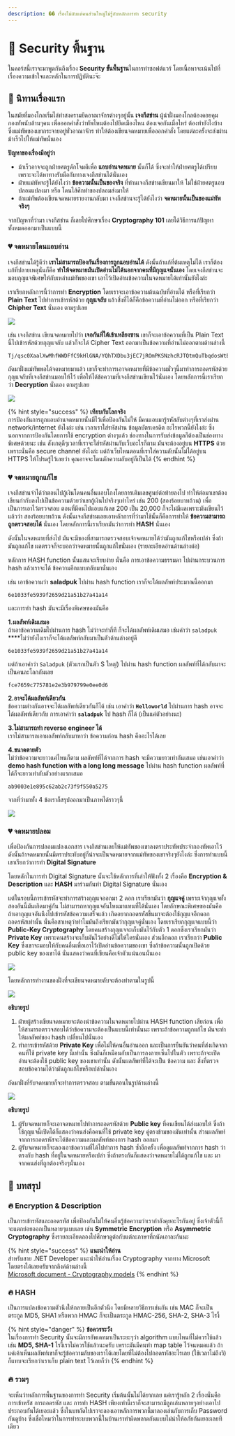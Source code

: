 ```yaml
---
description: �� เรื่องไม่ลับแต่คนส่วนใหญ่ไม่รู้กับหลักการทำ security
---
```


# 👦 Security พื้นฐาน

ในคอร์สนี้เราจะมาพูดกันถึงเรื่อง **Security ขั้นพื้นฐาน**ในการทำซอฟต์แวร์ โดยเนื้อหาจะเน้นไปที่เรื่องความเข้าใจและหลักในการปฏิบัตินะจ๊ะ

## 🦉 นิทานเรื่องแรก

ในสมัยที่มองโกลเริ่มไล่ทำสงครามยึดอาณาจักรต่างๆอยู่นั้น **เจงกีสข่าน** ผู้นำฝั่งมองโกลต้องคอยคุมกองทัพนับล้านๆคน เพื่อออกคำสั่งว่าทัพไหนต้องไปยึดเมืองไหน ต้องเจอกันเมื่อไหร่ ต้องทำยังไงบ้าง ซึ่งแม่ทัพของเขากระจายอยู่ทั่วอาณาจักร ทำให้ต้องเขียนจดหมายเพื่อออกคำสั่ง โดยแต่ละครั้งจะส่งผ่านม้าเร็วไปให้แม่ทัพนั่นเอง

**ปัญหาของเรื่องมีอยู่ว่า**

* ม้าเร็วอาจจะถูกฝ่ายศตรูดักโจมตีเพื่อ **แอบอ่านจดหมาย** นั้นก็ได้ ซึ่งจะทำให้ฝ่ายศตรูได้เปรียบเพราะจะได้หาทางรับมือกับทางเจงกีสข่านได้นั่นเอง
* ฝ่ายแม่ทัพจะรู้ได้ยังไงว่า **ข้อความนั้นเป็นของจริง** ที่ท่านเจงกีสข่านเขียนมาให้ ไม่ใช่ฝ่ายศตรูแอบปลอมแปลงมา หรือ โดนไส้ศึกทำของปลอมส่งมาให้
* ถ้าแม่ทัพต้องเขียนจดหมายรายงานกลับมา เจงกีสข่านจะรู้ได้ยังไงว่า **จดหมายนั้นเป็นของแม่ทัพจริงๆ**

จากปัญหาที่ว่ามา เจงกีสข่าน ก็เลยไปศึกษาเรื่อง **Cryptography 101** เลยได้วิธีการแก้ปัญหาทั้งหมดออกมาเป็นแบบนี้

### 💔 จดหมายโดนแอบอ่าน

เจงกีสข่านได้รู้ดีว่า **เราไม่สามารถป้องกันเรื่องการถูกแอบอ่านได้** ดังนั้นถ้าแก้ที่ต้นเหตุไม่ได้ เราก็ต้องแก้ที่ปลายเหตุนั่นก็คือ **ทำให้จดหมายมันเปิดอ่านไม่ได้นอกจากคนที่มีกุญแจนั่นเอง** โดยเจงกีสข่านจะมอบกุญแจพิเศษให้กับเหล่าแม่ทัพของเขา เอาไว้เปิดอ่านข้อความในจดหมายได้เท่านั้นยังไงล่ะ

เราเรียกหลักการนี้ว่าการทำ **Encryption** โดยเราจะเอาข้อความต้นฉบับที่อ่านได้ หรือที่เรียกว่า **Plain Text** ไปทำการเข้ารหัสด้วย **กุญแจลับ** แล้วสิ่งที่ได้ก็คือข้อความที่อ่านไม่ออก หรือที่เรียกว่า **Chipher Text** นั่นเอง ตามรูปเลย

![](../../.gitbook/assets/image%20%28259%29.png)

เช่น เจงกีสข่าน เขียนจดหมายไปว่า **เจอกันที่ใต้เข้าเหลียงซาน** เขาก็จะเอาข้อความที่เป็น Plain Text นี้ไปเข้ารหัสด้วยกุญแจลับ แล้วก็จะได้ Cipher Text ออกมาเป็นข้อความที่อ่านไม่ออกตามด้านล่างนี้

```text
Tj/qsc0XaalXwMhfWWDFfC9kHlGNA/YQhTXDbu3jEC7jROmPKSNzhcRJTQtmQuTbqdosWtEK83XJhBO8cekh7YJiacffeMu7b+bEyvE+wlE=
```

ถัดมาฝั่งแม่ทัพพอได้จดหมายมาแล้ว เขาก็จะทำการเอาจดหมายที่มีข้อความมั่วๆนี้มาทำการถอดรหัสด้วยกุญแจลับที่เจงกีสข่านมอบให้ไว้ เพื่อให้ได้ข้อความที่เจงกีสข่านเขียนไว้นั่นเอง โดยหลักการนี้เราเรียกว่า **Decryption** นั่นเอง ตามรูปเลย

![](../../.gitbook/assets/image%20%28940%29.png)

{% hint style="success" %}
**เทียบกับโลกจริง**  
การป้องกันการถูกแอบอ่านจดหมายนั้นมีไว้เพื่อป้องกันไม่ให้ มีคนแอบมารู้รหัสลับต่างๆที่เราส่งผ่าน network/internet ยังไงล่ะ เช่น เวลาเราใส่รหัสผ่าน ข้อมูลบัตรเครดิต อะไรพวกนี้ยังไงล่ะ ซึ่งนอกจากการป้องกันโดยการใช้ encryption ต่างๆแล้ว ช่องทางในการรับส่งข้อมูลก็ต้องเป็นช่องทางพิเศษด้วยนะ เช่น สังเกตุดีๆเวลาที่เราจะใส่รหัสผ่านกับเว็บอะไรก็ตาม มันจะต้องอยู่บน **HTTPS** ด้วย เพราะนั่นคือ secure channel ยังไงล่ะ แต่ถ้าเว็บไหนตอนที่เราใส่ความลับนั้นไม่ได้อยู่บน HTTPS ให้โปรดรู้ไว้เลยว่า คุณอาจจะโดนดักความลับอยู่ก็เป็นได้
{% endhint %}

### 💔 จดหมายถูกแก้ไข

เจงกีสข่านจำได้ว่าตอนไปกู้เงินโดนคนอื่นแอบโกงโดยการเติมเลขศูนย์ต่อท้ายลงไป ทำให้ต่อมาเขาต้องเขียนกำกับลงไปเป็นข้อความด้วยว่าเขากู้เงินไปจริงๆเท่าไหร่ เช่น 200 \(สองร้อยบาทถ้วน\) เพื่อเป็นการเอาไว้ตรวจสอบ ตอนที่มีคนไปแอบแก้เลข 200 เป็น 20,000 ก็จะไม่มีผลเพราะมันเขียนไว้แล้วว่า สองร้อยบาทถ้วน ดังนั้นเจงกีสข่านเลยเอาหลักการที่ว่ามาใช้นั้นก็คือการทำให้ **ข้อความสามารถถูกตรวจสอบได้** นั่นเอง โดยหลักการนี้เราเรียกมันว่าการทำ **HASH** นั่นเอง

ดังนั้นในจดหมายที่ส่งไป มันจะมีของที่สามารถตรวจสอบเจ้าจดหมายได้ว่ามันถูกแก้ไขหรือเปล่า ซึ่งถ้ามันถูกแก้ไข ผลตรวจก็จะบอกว่าจดหมายนั้นถูกแก้ไขนั่นเอง \(รายละเอียดอ่านด้านล่างต่อ\)

หลักการ HASH function นั้นแสนจะเรียบง่าย นั่นคือ การเอาข้อความธรรมดา ไปผ่านกระบวนการ hash แล้วเราจะได้ ข้อความอีกแบบกลับมานั่นเอง

เช่น เอาข้อความว่า **saladpuk** ไปผ่าน hash function เราก็จะได้ผลลัพท์ประมาณนี้ออกมา

```text
6e1033fe5939f2659d21a51b27a41a14
```

และการทำ hash มันจะมีเรื่องพิเศษของมันคือ

**1.ผลลัพท์เดิมเสมอ**  
ถ้าเอาข้อความเดิมไปผ่านการ hash ไม่ว่าจะทำกี่ที ก็จะได้ผลลัพท์เดิมเสมอ เช่นคำว่า `saladpuk` ****ไม่ว่ายังไงเราก็จะได้ผลลัพท์กลับมาเป็นตัวด้านล่างอยู่ดี

```text
6e1033fe5939f2659d21a51b27a41a14
```

แต่ถ้าเอาคำว่า `Saladpuk` \(ตัวแรกเป็นตัว S ใหญ่\) ไปผ่าน hash function ผลลัพท์ที่ได้กลับมาจะเป็นคนละโลกกันเลย

```text
fce7659c775781e2e3b979799e0ee0d6
```

**2.อาจะได้ผลลัพท์เดียวกัน**  
ข้อความต่างกันอาจจะได้ผลลัพท์เดียวกันก็ได้ เช่น เอาคำว่า **`Helloworld`** ไปผ่านการ hash อาจจะได้ผลลัพท์เดียวกับ การเอาคำว่า **`saladpuk`** ไป hash ก็ได้ \(เป็นแค่ตัวอย่างนะ\)

**3.ไม่สามารถทำ reverse engineer ได้**  
เราไม่สามารถเอาผลลัพท์กลับมาหาว่า ข้อความก่อน hash คืออะไรได้เลย

**4.ขนาดตายตัว**  
ไม่ว่าข้อความจะยาวแค่ไหนก็ตาม ผลลัพท์ที่ได้จากการ hash จะมีความยาวเท่ากันเสมอ เช่นเอาคำว่า **demo hash function with a long long message** ไปผ่าน hash function ผลลัพท์ที่ได้ก็จะยาวเท่ากับตัวอย่างแรกเสมอ

```text
ab9003e1e895c62ab2c73f9f550a5275
```

จากที่ว่ามาทั้ง 4 ข้อเราก็สรุปออกมาเป็นภาพได้ราวๆนี้

![](../../.gitbook/assets/image%20%28495%29.png)

### 💔 จดหมายปลอม

เพื่อป้องกันการปลอมแปลงเอกสาร เจงกิสข่านเลยให้แม่ทัพของเขาลงตราประทัพประจำกองทัพเอาไว้ ดังนั้นถ้าจดหมายนั้นมีตราประทับอยู่ก็น่าจะเป็นจดหมายจากแม่ทัพของเขาจริงๆยังไงล่ะ ซึ่งการทำแบบนี้เขาเรียกว่าการทำ **Digital Signature**

โดยหลักในการทำ Digital Signature นั้นจะใช้หลักการที่เล่าให้ฟังทั้ง 2 เรื่องคือ **Encryption & Description** และ **HASH** มาร่วมกันทำ Digital Signature นั่นเอง

แต่ในรอบนี้การเข้ารหัสจะทำการสร้างกุญแจออกมา 2 ดอก เราเรียกมันว่า **กุญแจคู่** เพราะเจ้ากุญแจทั้งสองอันนี้มันเกิดมาคู่กัน ไม่สามารถหากุญแจอันไหนมาแทนที่ได้นั่นเอง โดยลักษณะพิเศษของมันคือ ถ้าเอากุญแจอันนึงไปเข้ารหัสข้อความเสร็จแล้ว เกิดอยากถอดรหัสขึ้นมาจะต้องใช้กุญแจอีกดอกถอดรหัสเท่านั้น นั่นคือสาเหตุว่าทำไมมันถึงเรียกมันว่ากุญแจคู่นั่นเอง โดยเราเรียกกุญแจแบบนี้ว่า **Public-Key Cryptography** โดยคนสร้างกุญแจจะเก็บมันไว้กับตัว 1 ดอกซึ่งเราเรียกมันว่า **Private Key** เพราะคนสร้างจะเก็บมันไว้อย่างดีไม่ให้ใครนั่นเอง ส่วนอีกดอก เราเรียกว่า **Public Key** ซึ่งเขาจะมอบให้กับคนอื่นเพื่อเอาไว้เปิดอ่านข้อความของเขา ซึ่งถ้าข้อความนั้นถูกเปิดด้วย public key ของเขาได้ นั่นแสดงว่าคนที่เขียนคือเจ้าตัวแน่นอนนั่นเอง

![](../../.gitbook/assets/image%20%28682%29.png)

โดยหลักการทำงานของฝั่งที่จะเขียนจดหมายลับจะต้องทำตามในรูปนี้

![](../../.gitbook/assets/image%20%28609%29.png)

**อธิบายรูป**

1. ฝ่ายผู้สร้างเขียนจดหมายจะต้องนำข้อความในจดหมายไปผ่าน HASH function เสียก่อน เพื่อให้สามารถตรวจสอบได้ว่าข้อความจะต้องเป็นแบบนี้เท่านั้นนะ เพราะถ้าข้อความถูกแก้ไข มันจะทำให้ผลลัพท์ของ hash เปลี่ยนไปนั่นเอง
2. ทำการเข้ารหัสด้วย **Private Key** เพื่อไม่ให้คนอื่นอ่านออก และเป็นการยืนยันว่าคนที่ส่งเกิดจากคนที่ใช้ private key นี้เท่านั้น ซึ่งมันก็เหมือนกับเป็นการลงลายเซ็นไปในตัว เพราะถ้าจะเปิดอ่านจะต้องใช้ public key ของเขาเท่านั้น ดังนั้นผลลัพท์ที่ได้จะเป็น ข้อความ และ สิ่งที่ตรวจสอบข้อความได้ว่ามันถูกแก้ไขหรือเปล่านั่นเอง

ถัดมาฝั่งที่รับจดหมายก็จะทำการตรวจสอบ ตามขั้นตอนในรูปด้านล่างนี้

![](../../.gitbook/assets/image%20%28198%29.png)

**อธิบายรูป**

1. ผู้รับจดหมายก็จะเอาจดหมายไปทำการถอดรหัสด้วย **Public key** ที่คนเขียนได้ส่งมอบให้ ซึ่งถ้าใช้กุญแจนี้เปิดได้ก็แสดงว่าคนส่งคือคนที่ใช้ private key คู่ตรงข้ามของมันเท่านั้น ส่วนผลลัพท์จากการถอดรหัสจะได้ข้อความและผลลัพท์ของการ hash ออกมา
2. ผู้รับจดหมายก็จะลองเอาข้อความที่ได้ไปทำการ hash ซ้ำอีกครั้ง เพื่อดูผลลัพท์จากการ hash ว่าตรงกับ hash ที่อยู่ในจดหมายหรือเปล่า ซึ่งถ้าตรงกันก็แสดงว่าจดหมายไม่ได้ถูกแก้ไข และ มาจากคนส่งที่ถูกต้องจริงๆนั่นเอง

## 🎯 บทสรุป

### 🔥 Encryption & Description

เป็นการเข้ารหัสและถอดรหัส เพื่อป้องกันไม่ให้คนอื่นรู้ข้อความว่าเรากำลังคุยอะไรกันอยู่ ซึ่งเจ้าตัวนี้ก็จะแตกย่อยออกเป็นหลายๆแบบเลย เช่น **Symmetric**  **Encryption** หรือ  **Asymmetric Cryptography** ซึ่งรายละเอียดลองไปศึกษาดูต่อกับแต่ละภาษาที่ถนัดเอาละกันนะ

{% hint style="success" %}
**แนะนำให้อ่าน**  
สำหรับสาย .NET Developer แนะนำให้อ่านเรื่อง Cryptography จากทาง Microsoft โดยตรงได้เลยครับจากลิงค์ด้านล่างนี้  
[Microsoft document - Cryptography models](https://docs.microsoft.com/en-us/dotnet/standard/security/cryptography-model)
{% endhint %}

### 🔥 HASH

เป็นการแปลงข้อความตัวนึงให้กลายเป็นอีกตัวนึง โดยมีหลายวิธีการเช่นกัน เช่น MAC ก็จะเป็นตระกูล MD5, SHA1 หรือพวก HMAC ก็จะเป็นตระกูล HMAC-256, SHA-2, SHA-3 ไรงี้

{% hint style="danger" %}
**ข้อควรระวัง**  
ในเรื่องการทำ Security นั้นจะมีการอัพเดทมาเป็นระยะๆว่า algorithm แบบไหนที่ไม่ควรใช้แล้ว เช่น **MD5, SHA-1** ไรงี้เราไม่ควรใช้แล้วนะครับ เพราะมันมีคนทำ map table ไว้จนหมดแล้ว ถ้าแค่เค้าเห็นผลลัพท์เขาก็จะรู้ข้อความลับของเราได้เลยโดยที่ไม่ต้องไปถอดรหัสอะไรเลย \(ใช้เวลาไม่ถึงวิ\) ก็แทบจะเรียกว่าเราเก็บ plain text ไว้เลยก็ว่า
{% endhint %}

### 🔥 รวมๆ

จะเห็นว่าหลักการพื้นฐานของการทำ Security เริ่มต้นนั้นไม่ได้ยากเลย แค่เรารู้หลัก 2 เรื่องนั่นคือการเข้าหรัส การถอดรหัส และ การทำ HASH เพียงเท่านี้เราก็จะสามารถมีลูกเล่นหลายๆอย่างเอาไปประกอบกันได้เยอะแล้ว ซึ่งในบทถัดไปเราจะลองเอาหลักการพวกนี้มาลองเล่นกับการเก็บ Password กันดูบ้าง ซึ่งเชื่อไหมว่าในการทำระบบพวกนี้ในบ้านเราทำผิดพลาดกันแบบไม่น่าให้อภัยกันเยอะเลยทีเดียว

